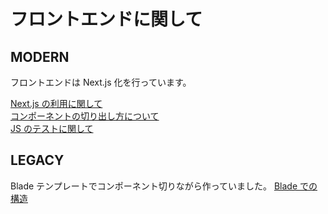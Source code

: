 # フロントエンドに関して

## MODERN

フロントエンドは Next.js 化を行っています。

[Next.js の利用に関して](01_nextjs.md)  
[コンポーネントの切り出し方について](02_components.md)  
[JS のテストに関して](03_tests.md)

## LEGACY

Blade テンプレートでコンポーネント切りながら作っていました。
[Blade での構造](99_blade.md)
